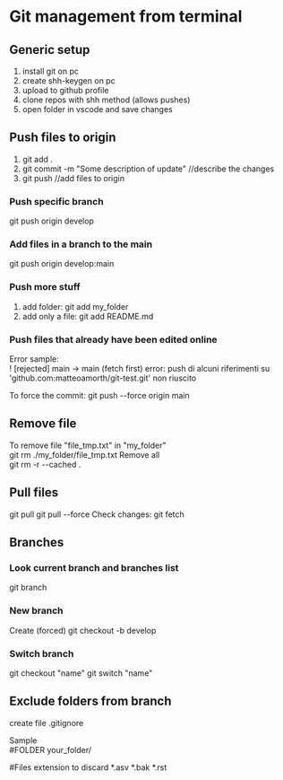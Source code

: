 # Git management from terminal

## Generic setup
1. install git on pc
2. create shh-keygen on pc
3. upload to github profile
4. clone repos with shh method (allows pushes)
5. open folder in vscode and save changes

## Push files to origin
1. git add .
2. git commit -m "Some description of update" //describe the changes
3. git push //add files to origin

### Push specific branch
git push origin develop

### Add files in a branch to the main
git push origin develop:main

### Push more stuff
1. add folder: git add my_folder
2. add only a file: git add README.md


### Push files that already have been edited online
Error sample: <br>
 ! [rejected]        main -> main (fetch first)
error: push di alcuni riferimenti su 'github.com:matteoamorth/git-test.git' non riuscito

To force the commit:
git push --force origin main

## Remove file 
To remove file "file_tmp.txt" in "my_folder" <br>
git rm ./my_folder/file_tmp.txt
Remove all <br>
git rm -r --cached .

## Pull files 

git pull
git pull --force
Check changes: git fetch

## Branches
### Look current branch and branches list
git branch

### New branch
Create (forced)
git checkout -b develop

### Switch branch
git checkout "name"
git switch "name"


## Exclude folders from branch
create file .gitignore

Sample <br>
#FOLDER
your_folder/

#Files extension to discard
*.asv
*.bak
*.rst

